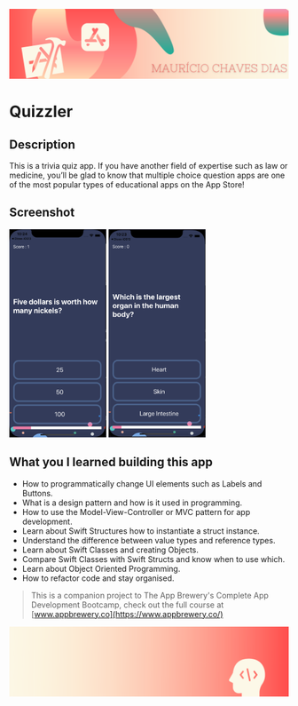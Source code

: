 
![Begin Banner](Documentation/readme-begin-banner-mau.png)

#  Quizzler


## Description

This is a trivia quiz app. If you have another field of expertise such as law or medicine, you’ll be glad to know that multiple choice question apps are one of the most popular types of educational apps on the App Store! 


## Screenshot

<img src= Documentation/ScreenShot1.png  height="375" width="175">      <img src= Documentation/ScreenShot2.png height="375" width="175">


## What you I learned building this app

* How to programmatically change UI elements such as Labels and Buttons.
* What is a design pattern and how is it used in programming.
* How to use the Model-View-Controller or MVC pattern for app development.
* Learn about Swift Structures how to instantiate a struct instance.
* Understand the difference between value types and reference types. 
* Learn about Swift Classes and creating Objects.
* Compare Swift Classes with Swift Structs and know when to use which.
* Learn about Object Oriented Programming.
* How to refactor code and stay organised.



>This is a companion project to The App Brewery's Complete App Development Bootcamp, check out the full course at [www.appbrewery.co](https://www.appbrewery.co/)

![End Banner](Documentation/readme-end-banner-mau.png)
